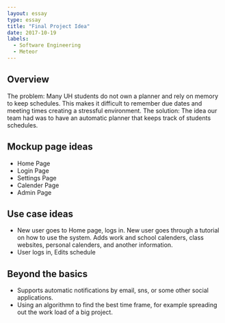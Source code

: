```yaml
---
layout: essay
type: essay
title: "Final Project Idea"
date: 2017-10-19
labels:
  - Software Engineering
  - Meteor
---
```


## Overview 

The problem: Many UH students do not own a planner and rely on memory to keep schedules. This makes it difficult to remember due dates and meeting times creating a stressful environment.
The solution: The idea our team had was to have an automatic planner that keeps track of students schedules. 

## Mockup page ideas

* Home Page
* Login Page
* Settings Page
* Calender Page
* Admin Page

## Use case ideas

* New user goes to Home page, logs in. New user goes through a tutorial on how to use the system. Adds work and school calenders, class websites, personal calenders, and another information.
* User logs in, Edits schedule

## Beyond the basics

* Supports automatic notifications by email, sns, or some other social applications.
* Using an algorithmn to find the best time frame, for example spreading out the work load of a big project.